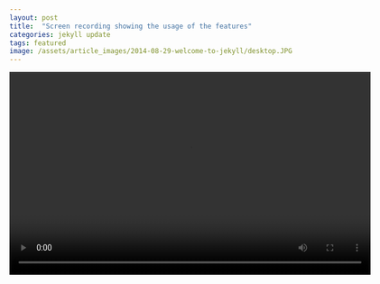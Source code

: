 ```yaml
---
layout: post
title:  "Screen recording showing the usage of the features"
categories: jekyll update
tags: featured
image: /assets/article_images/2014-08-29-welcome-to-jekyll/desktop.JPG
---
```

 
<video width="640" height="360" controls>
  <source src="_posts/test(1).mp4" type="video/mp4">
  Your browser does not support the video tag.
</video>

